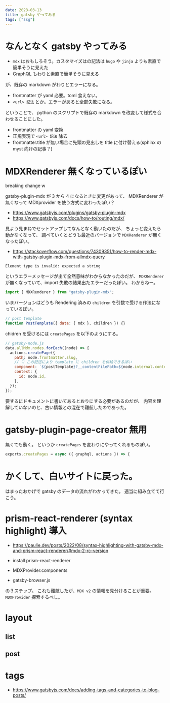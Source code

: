 ```yaml
---
date: 2023-03-13
title: gatsby やってみる
tags: ["ssg"]
---
```


# なんとなく gatsby やってみる

- `mdx` はおもしろそう。カスタマイズはの記法は `hugo` や `jinja` よりも素直で簡単そうに見えた
- GraphQL もわりと素直で簡単そうに見える

が、既存の markdown がわりとエラーになる。

- frontmatter が yaml 必要。toml 食えない。
- `<url> 記法` とか。エラーがあると全部失敗になる。

ということで、 python のスクリプトで既存の markdown を改変して様式を合わせることにした。

- frontmatter の yaml 変換
- 正規表現で `<url> 記法` 除去
- frontmatter.title が無い場合に先頭の見出しを title に付け替える(sphinx の myst 向けの記事？)

# MDXRenderer 無くなっているぽい

breaking change w

gatsby-plugin-mdx が 3 から 4 になるときに変更があって、
MDXRenderer が無くなって
MDXprovider を使う方式に変わったぽい？

- https://www.gatsbyjs.com/plugins/gatsby-plugin-mdx
- https://www.gatsbyjs.com/docs/how-to/routing/mdx/

見よう見まねでセットアップしてなんとなく動いたのだが、
ちょっと変えたら動かなくなって、
調べていくとどうも最近のバージョンで `MDXRenderer` が無くなったぽい。

- https://stackoverflow.com/questions/74309351/how-to-render-mdx-with-gatsby-plugin-mdx-from-allmdx-query

```
Element type is invalid: expected a string
```

というエラーメッセージが出て全然意味がわからなかったのだが、
`MDXRenderer` が無くなっていて、import 失敗の結果出たエラーだったぽい。
わからねー。

```jsx
import { MDXRenderer } from "gatsby-plugin-mdx";
```

いまバージョンはどうも Rendering 済みの `children` を引数で受ける作法になっているぽい。

```jsx
// post template
function PostTemplate({ data: { mdx }, children }) {}
```

chidren を受けるには `createPages` を以下のようにする。

```javascript
// gatsby-node.js
data.allMdx.nodes.forEach((node) => {
  actions.createPage({
    path: node.frontmatter.slug,
    // 👇 この記述により template に children を供給できるぽい
    component: `${postTemplate}?__contentFilePath=${node.internal.contentFilePath}`,
    context: {
      id: node.id,
    },
  });
});
```

要するにドキュメントに書いてあるとおりにする必要があるのだが、
内容を理解していないのと、古い情報との混在で難航したのであった。

# gatsby-plugin-page-creator 無用

無くても動く。
というか `createPages` を変わりにやってくれるものぽい。

```javascript
exports.createPages = async ({ graphql, actions }) => {
```

# かくして、白いサイトに戻った。

はまったおかげで gatsby のデータの流れがわかってきた。
適当に組み立てて行こう。

# prism-react-renderer (syntax highlight) 導入

- https://paulie.dev/posts/2022/08/syntax-highlighting-with-gatsby-mdx-and-prism-react-renderer/#mdx-2-rc-version

- install prism-react-renderer
- MDXProvider.components
- gatsby-browser.js

の３ステップ。
これも難航したが、`MDX v2` の情報を見分けることが重要。
`MDXProvider` 探索するべし。

# layout

## list

## post

# tags

- https://www.gatsbyjs.com/docs/adding-tags-and-categories-to-blog-posts/
